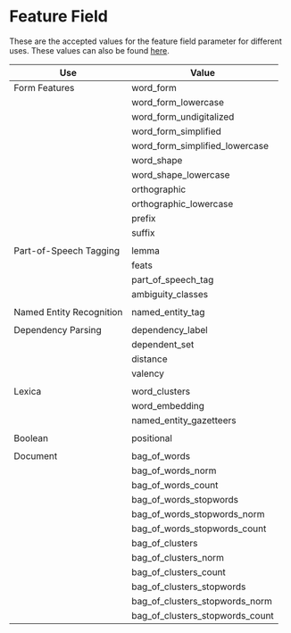 # Feature Field

These are the accepted values for the feature field parameter for different uses. These values can also be found [here](https://github.com/emorynlp/nlp4j/blob/master/api/src//main/java/edu/emory/mathcs/nlp/component/template/feature/Field.java).

| Use | Value |
| --- | --- |
| Form Features | word_form |
| | word_form_lowercase |
| | word_form_undigitalized |
| | word_form_simplified |
| | word_form_simplified_lowercase |
| | word_shape |
| | word_shape_lowercase |
| | orthographic |
| | orthographic_lowercase |
| | prefix |
| | suffix |
| | |
| Part-of-Speech Tagging | lemma |
| | feats |
| | part_of_speech_tag |
| | ambiguity_classes |
| | |
| Named Entity Recognition | named_entity_tag |
| | |
| Dependency Parsing | dependency_label |
| | dependent_set |
| | distance |
| | valency |
| | |
| Lexica | word_clusters |
| | word_embedding |
| | named_entity_gazetteers |
| | |
| Boolean | positional |
| | |
| Document | bag_of_words |
| | bag_of_words_norm |
| | bag_of_words_count |
| | bag_of_words_stopwords |
| | bag_of_words_stopwords_norm |
| | bag_of_words_stopwords_count |
| | bag_of_clusters |
| | bag_of_clusters_norm |
| | bag_of_clusters_count |
| | bag_of_clusters_stopwords |
| | bag_of_clusters_stopwords_norm |
| | bag_of_clusters_stopwords_count |